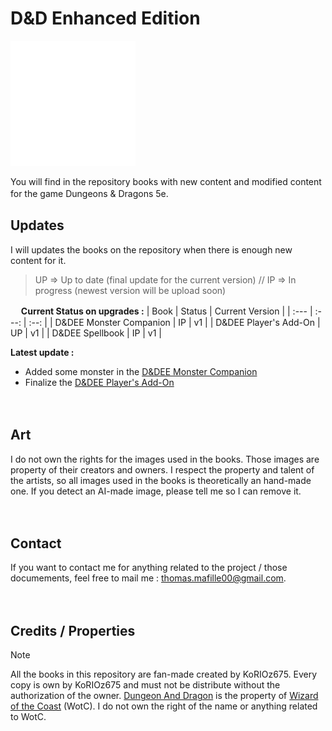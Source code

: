 # D&D Enhanced Edition

<picture>
    <source media="(prefers-color-scheme: dark)" srcset="./Images/D%26DEE_dark.png">
    <source media="(prefers-color-scheme: light)" srcset="./Images/D%26DEE_light.png.png">
    <img src="./Images/D%26DEE_dark.png#gh-dark-mode-only" alt="Logo_D&DEE" width="200"/>
</picture>

You will find in the repository books with new content and modified content for the game Dungeons & Dragons 5e.
ㅤ

## Updates

I will updates the books on the repository when there is enough new content for it.

> UP => Up to date (final update for the current version)  //  IP => In progress (newest version will be upload soon)

ㅤ
**Current Status on upgrades :**
| Book | Status | Current Version |
| :--- | :---: | :--: |
| D&DEE Monster Companion | IP | v1 |
| D&DEE Player's Add-On | UP | v1 |
| D&DEE Spellbook | IP | v1 |

**Latest update :**
- Added some monster in the [D&DEE Monster Companion](https://github.com/KoRIOz675/DnD_Enhanced_Edition/blob/main/D%26DEE%20%20-%20Monster%20Companion.pdf)
- Finalize the [D&DEE Player's Add-On](https://github.com/KoRIOz675/DnD_Enhanced_Edition/blob/main/D%26DEE%20-%20Player's%20Add-On.pdf)

ㅤ

## Art

I do not own the rights for the images used in the books. Those images are property of their creators and owners.
I respect the property and talent of the artists, so all images used in the books is theoretically an hand-made one. If you detect an AI-made image, please tell me so I can remove it.

ㅤ

## Contact

If you want to contact me for anything related to the project / those documements, feel free to mail me : thomas.mafille00@gmail.com.

ㅤ

## Credits / Properties

> [!NOTE]
> All the books in this repository are fan-made created by KoRIOz675.
> Every copy is own by KoRIOz675 and must not be distribute without the authorization of the owner.
> [Dungeon And Dragon](https://dnd.wizards.com) is the property of [Wizard of the Coast](https://company.wizards.com/) (WotC). I do not own the right of the name or anything related to WotC.